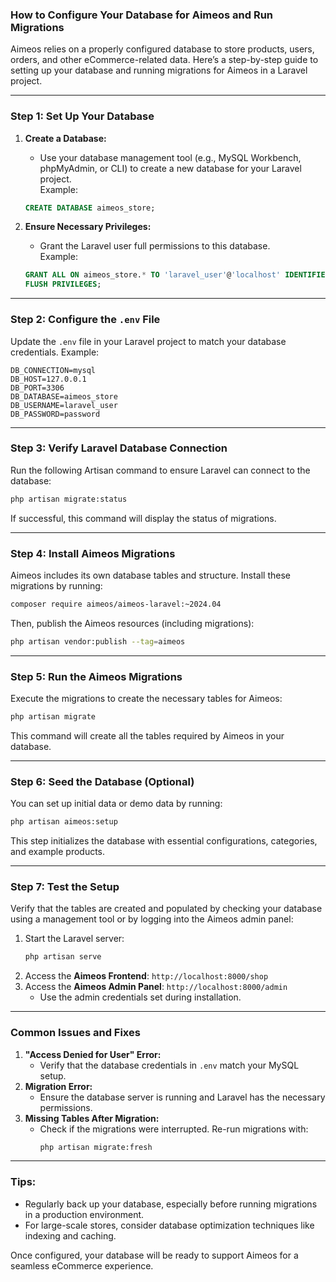 ### **How to Configure Your Database for Aimeos and Run Migrations**  

Aimeos relies on a properly configured database to store products, users, orders, and other eCommerce-related data. Here’s a step-by-step guide to setting up your database and running migrations for Aimeos in a Laravel project.

---

### **Step 1: Set Up Your Database**
1. **Create a Database:**
   - Use your database management tool (e.g., MySQL Workbench, phpMyAdmin, or CLI) to create a new database for your Laravel project.  
   Example:  
   ```sql
   CREATE DATABASE aimeos_store;
   ```

2. **Ensure Necessary Privileges:**
   - Grant the Laravel user full permissions to this database.  
   Example:  
   ```sql
   GRANT ALL ON aimeos_store.* TO 'laravel_user'@'localhost' IDENTIFIED BY 'password';
   FLUSH PRIVILEGES;
   ```

---

### **Step 2: Configure the `.env` File**
Update the `.env` file in your Laravel project to match your database credentials. Example:

```env
DB_CONNECTION=mysql
DB_HOST=127.0.0.1
DB_PORT=3306
DB_DATABASE=aimeos_store
DB_USERNAME=laravel_user
DB_PASSWORD=password
```

---

### **Step 3: Verify Laravel Database Connection**
Run the following Artisan command to ensure Laravel can connect to the database:

```bash
php artisan migrate:status
```

If successful, this command will display the status of migrations.

---

### **Step 4: Install Aimeos Migrations**
Aimeos includes its own database tables and structure. Install these migrations by running:

```bash
composer require aimeos/aimeos-laravel:~2024.04
```

Then, publish the Aimeos resources (including migrations):

```bash
php artisan vendor:publish --tag=aimeos
```

---

### **Step 5: Run the Aimeos Migrations**
Execute the migrations to create the necessary tables for Aimeos:

```bash
php artisan migrate
```

This command will create all the tables required by Aimeos in your database.

---

### **Step 6: Seed the Database (Optional)**
You can set up initial data or demo data by running:

```bash
php artisan aimeos:setup
```

This step initializes the database with essential configurations, categories, and example products.

---

### **Step 7: Test the Setup**
Verify that the tables are created and populated by checking your database using a management tool or by logging into the Aimeos admin panel:

1. Start the Laravel server:
   ```bash
   php artisan serve
   ```
2. Access the **Aimeos Frontend**: `http://localhost:8000/shop`  
3. Access the **Aimeos Admin Panel**: `http://localhost:8000/admin`  
   - Use the admin credentials set during installation.

---

### **Common Issues and Fixes**
1. **"Access Denied for User" Error:**  
   - Verify that the database credentials in `.env` match your MySQL setup.
2. **Migration Error:**  
   - Ensure the database server is running and Laravel has the necessary permissions.
3. **Missing Tables After Migration:**  
   - Check if the migrations were interrupted. Re-run migrations with:
     ```bash
     php artisan migrate:fresh
     ```

---

### **Tips:**
- Regularly back up your database, especially before running migrations in a production environment.
- For large-scale stores, consider database optimization techniques like indexing and caching.

Once configured, your database will be ready to support Aimeos for a seamless eCommerce experience.